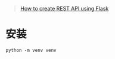 > [How to create REST API using Flask](https://blog.apcelent.com/create-rest-api-using-flask.html)

# 安装

```
python -m venv venv 

```